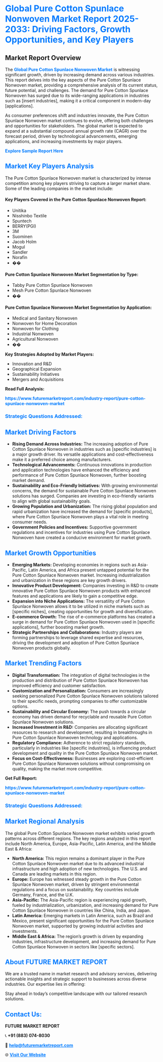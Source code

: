 <h1 style="color: #007BFF;">Global Pure Cotton Spunlace Nonwoven Market Report 2025-2033: Driving Factors, Growth Opportunities, and Key Players</h1>

<section id="overview">
<h2>Market Report Overview</h2>
<p>The <a href="https://www.futuremarketreport.com/industry-report/pure-cotton-spunlace-nonwoven-market" style="color: #007BFF; text-decoration: none;"><strong>Global Pure Cotton Spunlace Nonwoven Market</strong></a> is witnessing significant growth, driven by increasing demand across various industries. This report delves into the key aspects of the Pure Cotton Spunlace Nonwoven market, providing a comprehensive analysis of its current status, future potential, and challenges. The demand for Pure Cotton Spunlace Nonwoven has surged due to its wide-ranging applications in industries such as [insert industries], making it a critical component in modern-day [applications].</p>
<p>As consumer preferences shift and industries innovate, the Pure Cotton Spunlace Nonwoven market continues to evolve, offering both challenges and opportunities for stakeholders. The global market is expected to expand at a substantial compound annual growth rate (CAGR) over the forecast period, driven by technological advancements, emerging applications, and increasing investments by major players.</p>
</section>

<section id="overview">
<p><a href="https://www.futuremarketreport.com/request-sample/reportId=118655" style="color: #007BFF; text-decoration: none;"><strong>Explore Sample Report Here</strong></a></p>
</section>

<section id="key-players">
<h2 style="color: #007BFF;">Market Key Players Analysis</h2>
<p>The Pure Cotton Spunlace Nonwoven market is characterized by intense competition among key players striving to capture a larger market share. Some of the leading companies in the market include:</p>
<h4>Key Players Covered in the Pure Cotton Spunlace Nonwoven Report:</h4>
<ul><li>Unitika</li><li>Nisshinbo Textile</li><li>Spuntech</li><li>BERRY(PGI)</li><li>3M</li><li>Suominen</li><li>Jacob Holm</li><li>Mogul</li><li>Sandler</li><li>Norafin</li><li>��</li></ul>
<h4>Pure Cotton Spunlace Nonwoven Market Segmentation by Type:</h4>
<ul><li>Tabby Pure Cotton Spunlace Nonwoven</li><li>Mesh Pure Cotton Spunlace Nonwoven</li><li>��</li></ul>

<h4>Pure Cotton Spunlace Nonwoven Market Segmentation by Application:</h4>
<ul><li>Medical and Sanitary Nonwoven</li><li>Nonwoven for Home Decoration</li><li>Nonwoven for Clothing</li><li>Industrial Nonwoven</li><li>Agricultural Nonwoven</li><li>��</li></ul>
<p><strong>Key Strategies Adopted by Market Players:</strong></p>
<ul>
<li>Innovation and R&D</li>
<li>Geographical Expansion</li>
<li>Sustainability Initiatives</li>
<li>Mergers and Acquisitions</li>
</ul>
</section>

<section>
<p><strong>Read Full Analysis: </strong></p><a href="https://www.futuremarketreport.com/industry-report/pure-cotton-spunlace-nonwoven-market" style="color: #007BFF; text-decoration: none;"><strong>https://www.futuremarketreport.com/industry-report/pure-cotton-spunlace-nonwoven-market</strong></a>
<h3 style="color: #007BFF;">Strategic Questions Addressed:</h3>
</section>

<section id="driving-factors">
<h2 style="color: #007BFF;">Market Driving Factors</h2>
<ul>
<li><strong>Rising Demand Across Industries:</strong> The increasing adoption of Pure Cotton Spunlace Nonwoven in industries such as [specific industries] is a major growth driver. Its versatile applications and cost-effectiveness make it a preferred choice among manufacturers.</li>
<li><strong>Technological Advancements:</strong> Continuous innovations in production and application technologies have enhanced the efficiency and performance of Pure Cotton Spunlace Nonwoven, further boosting market demand.</li>
<li><strong>Sustainability and Eco-Friendly Initiatives:</strong> With growing environmental concerns, the demand for sustainable Pure Cotton Spunlace Nonwoven solutions has surged. Companies are investing in eco-friendly variants to align with global sustainability goals.</li>
<li><strong>Growing Population and Urbanization:</strong> The rising global population and rapid urbanization have increased the demand for [specific products], where Pure Cotton Spunlace Nonwoven plays a vital role in meeting consumer needs.</li>
<li><strong>Government Policies and Incentives:</strong> Supportive government regulations and incentives for industries using Pure Cotton Spunlace Nonwoven have created a conducive environment for market growth.</li>
</ul>
</section>

<section id="growth-opportunities">
<h2 style="color: #007BFF;">Market Growth Opportunities</h2>
<ul>
<li><strong>Emerging Markets:</strong> Developing economies in regions such as Asia-Pacific, Latin America, and Africa present untapped potential for the Pure Cotton Spunlace Nonwoven market. Increasing industrialization and urbanization in these regions are key growth drivers.</li>
<li><strong>Innovative Product Development:</strong> Companies investing in R&D to create innovative Pure Cotton Spunlace Nonwoven products with enhanced features and applications are likely to gain a competitive edge.</li>
<li><strong>Expansion into Niche Applications:</strong> The versatility of Pure Cotton Spunlace Nonwoven allows it to be utilized in niche markets such as [specific niches], creating opportunities for growth and diversification.</li>
<li><strong>E-commerce Growth:</strong> The rise of e-commerce platforms has created a surge in demand for Pure Cotton Spunlace Nonwoven used in [specific applications], further boosting market growth.</li>
<li><strong>Strategic Partnerships and Collaborations:</strong> Industry players are forming partnerships to leverage shared expertise and resources, driving the development and adoption of Pure Cotton Spunlace Nonwoven products globally.</li>
</ul>
</section>

<section id="trending-factors">
<h2 style="color: #007BFF;">Market Trending Factors</h2>
<ul>
<li><strong>Digital Transformation:</strong> The integration of digital technologies in the production and distribution of Pure Cotton Spunlace Nonwoven has improved efficiency and customer satisfaction.</li>
<li><strong>Customization and Personalization:</strong> Consumers are increasingly seeking personalized Pure Cotton Spunlace Nonwoven solutions tailored to their specific needs, prompting companies to offer customizable options.</li>
<li><strong>Sustainability and Circular Economy:</strong> The push towards a circular economy has driven demand for recyclable and reusable Pure Cotton Spunlace Nonwoven solutions.</li>
<li><strong>Increased Investment in R&D:</strong> Companies are allocating significant resources to research and development, resulting in breakthroughs in Pure Cotton Spunlace Nonwoven technology and applications.</li>
<li><strong>Regulatory Compliance:</strong> Adherence to strict regulatory standards, particularly in industries like [specific industries], is influencing product development and quality in the Pure Cotton Spunlace Nonwoven market.</li>
<li><strong>Focus on Cost-Effectiveness:</strong> Businesses are exploring cost-efficient Pure Cotton Spunlace Nonwoven solutions without compromising on quality, making the market more competitive.</li>
</ul>
</section>

<section>
<p><strong>Get Full Report: </strong></p><a href="https://www.futuremarketreport.com/industry-report/pure-cotton-spunlace-nonwoven-market" style="color: #007BFF; text-decoration: none;"><strong>https://www.futuremarketreport.com/industry-report/pure-cotton-spunlace-nonwoven-market</strong></a>
<h3 style="color: #007BFF;">Strategic Questions Addressed:</h3>
</section>


<section id="regional-analysis">
<h2 style="color: #007BFF;">Market Regional Analysis</h2>
<p>The global Pure Cotton Spunlace Nonwoven market exhibits varied growth patterns across different regions. The key regions analyzed in this report include North America, Europe, Asia-Pacific, Latin America, and the Middle East & Africa:</p>
<ul>
<li><strong>North America:</strong> This region remains a dominant player in the Pure Cotton Spunlace Nonwoven market due to its advanced industrial infrastructure and high adoption of new technologies. The U.S. and Canada are leading markets in this region.</li>
<li><strong>Europe:</strong> Europe has witnessed steady growth in the Pure Cotton Spunlace Nonwoven market, driven by stringent environmental regulations and a focus on sustainability. Key countries include Germany, France, and the U.K.</li>
<li><strong>Asia-Pacific:</strong> The Asia-Pacific region is experiencing rapid growth, fueled by industrialization, urbanization, and increasing demand for Pure Cotton Spunlace Nonwoven in countries like China, India, and Japan.</li>
<li><strong>Latin America:</strong> Emerging markets in Latin America, such as Brazil and Mexico, present significant opportunities for the Pure Cotton Spunlace Nonwoven market, supported by growing industrial activities and investments.</li>
<li><strong>Middle East & Africa:</strong> The region’s growth is driven by expanding industries, infrastructure development, and increasing demand for Pure Cotton Spunlace Nonwoven in sectors like [specific sectors].</li>
</ul>
</section>

<footer>
<h2 style="color: #007BFF;">About FUTURE MARKET REPORT</h2>
<p>We are a trusted name in market research and advisory services, delivering actionable insights and strategic support to businesses across diverse industries. Our expertise lies in offering:</p>

<p>Stay ahead in today’s competitive landscape with our tailored research solutions.</p>

<h2 style="color: #007BFF;">Contact Us:</h2>
<p><strong>FUTURE MARKET REPORT</strong></p>
<p>📞 <strong>+91 (883) 074-8030</strong></p>
<p>📧 <strong><a href="mailto:help@futuremarketreport.com" style="color: #007BFF;">help@futuremarketreport.com</a></strong></p>
<p>🌐 <strong><a href="https://www.futuremarketreport.com/" style="color: #007BFF;">Visit Our Website</a></strong></p>
</footer>